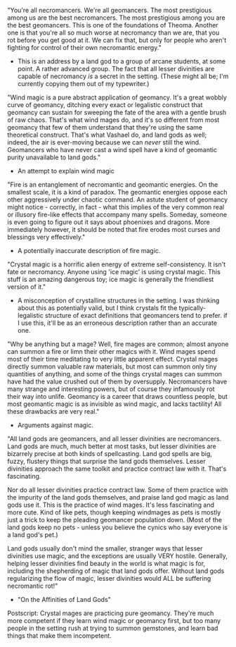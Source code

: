 "You're all necromancers.  We're all geomancers.  The most prestigious among us are the best necromancers.  The most prestigious among you are the best geomancers.  This is one of the foundations of Theoma.  Another one is that you're all so much worse at necromancy than we are, that you rot before you get good at it.  We can fix that, but only for people who aren't fighting for control of their own necromantic energy."
 - This is an address by a land god to a group of arcane students, at some point.  A rather advanced group.  The fact that all lesser divinities are capable of necromancy *is* a secret in the setting.  (These might all be; I'm currently copying them out of my typewriter.)

"Wind magic is a pure abstract application of geomancy.  It's a great wobbly curve of geomancy, ditching every exact or legalistic construct that geomancy can sustain for sweeping the fate of the area with a gentle brush of raw chaos.  That's what wind mages do, and it's so different from most geomancy that few of them understand that they're using the same theoretical construct.  That's what Vashael do, and land gods as well; indeed, the air is ever-moving because we can *never* still the wind.  Geomancers who have never cast a wind spell have a kind of geomantic purity unavailable to land gods."
 - An attempt to explain wind magic

"Fire is an entanglement of necromantic and geomantic energies.  On the smallest scale, it is a kind of paradox.  The geomantic energies oppose each other aggressively under chaotic command.  An astute student of geomancy might notice - correctly, in fact - what this implies of the very common real or illusory fire-like effects that accompany many spells.  Someday, someone is even going to figure out it says about phoenixes and dragons.  More immediately however, it should be noted that fire erodes most curses and blessings very effectively."
 - A potentially inaccurate description of fire magic.

"Crystal magic is a horrific alien energy of extreme self-consistency.  It isn't fate or necromancy.  Anyone using 'ice magic' is using crystal magic.  This stuff is an amazing dangerous toy; ice magic is generally the friendliest version of it."
 - A misconception of crystalline structures in the setting.  I was thinking about this as potentially valid, but I think crystals fit the typically-legalistic structure of exact definitions that geomancers tend to prefer.  if I use this, it'll be as an erroneous description rather than an accurate one.

"Why be anything but a mage?  Well, fire mages are common; almost anyone can summon a fire or limn their other magics with it.  Wind mages spend most of their time meditating to very little apparent effect.  Crystal mages directly summon valuable raw materials, but most can summon only tiny quantities of anything, and some of the things crystal mages can summon have had the value crushed out of them by oversupply.  Necromancers have many strange and interesting powers, but of course they infamously rot their way into unlife.  Geomancy is a career that draws countless people, but most geomantic magic is as invisible as wind magic, and lacks tactility!  All these drawbacks are very real."
 - Arguments against magic.

"All land gods are geomancers, and all lesser divinities are necromancers.  Land gods are much, much better at most tasks, but lesser divinities are bizarrely precise at both kinds of spellcasting.  Land god spells are big, fuzzy, flustery things that surprise the land gods themselves.  Lesser divinities approach the same toolkit and practice contract law with it.  That's fascinating.

Nor do all lesser divinities practice contract law.  Some of them practice with the impurity of the land gods themselves, and praise land god magic as land gods use it.  This is the practice of wind mages.  It's less fascinating and more cute.  Kind of like pets, though keeping windmages as pets is mostly just a trick to keep the pleading geomancer population down.  (Most of the land gods keep no pets - unless you believe the cynics who say everyone is a land god's pet.)

Land gods usually don't mind the smaller, stranger ways that lesser divinities use magic, and the exceptions are usually VERY hostile.  Generally, helping lesser divinities find beauty in the world is what magic is for, including the shepherding of magic that land gods offer.  Without land gods regularizing the flow of magic, lesser divinities would ALL be suffering necromantic rot!"
 - "On the Affinities of Land Gods"

Postscript:  Crystal mages are practicing pure geomancy.  They're much more competent if they learn wind magic or geomancy first, but too many people in the setting rush at trying to summon gemstones, and learn bad things that make them incompetent.